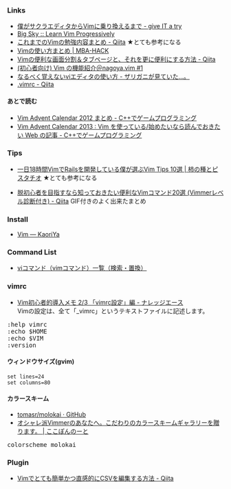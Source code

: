 ### Links

- [僕がサクラエディタからVimに乗り換えるまで - give IT a try](http://blog.jnito.com/entry/20120101/1325420213)
- [Big Sky :: Learn Vim Progressively](http://mattn.kaoriya.net/software/vim/20110902125512.htm)
- [これまでのVimの勉強内容まとめ - Qiita](http://qiita.com/letsspeak/items/fd33d0f2e0fb0afe4531) ★とても参考になる
- [Vimの使い方まとめ | MBA-HACK](http://mba-hack.blogspot.jp/2013/02/vim.html)
- [Vimの便利な画面分割＆タブページと、それを更に便利にする方法 - Qiita](http://qiita.com/tekkoc/items/98adcadfa4bdc8b5a6ca)
- [(初心者向け) Vim の機能紹介＠nagoya.vim #1](http://www.slideshare.net/cohama/vim-nagoyavim-1)
- [なるべく覚えないviエディタの使い方 - ザリガニが見ていた...。](http://d.hatena.ne.jp/zariganitosh/20120227/minimum_vi)
- [.vimrc - Qiita](http://qiita.com/fl04t/items/57ebb0fe8009d00c8499)

#### あとで読む

- [Vim Advent Calendar 2012 まとめ - C++でゲームプログラミング](http://d.hatena.ne.jp/osyo-manga/20131130/1385820282)
- [Vim Advent Calendar 2013 : Vim を使っている/始めたいなら読んでおきたい Web の記事 - C++でゲームプログラミング](http://d.hatena.ne.jp/osyo-manga/20131201/1385823937)

### Tips

- [一日18時間VimでRailsを開発している僕が選ぶVim Tips 10選 | 柿の種とピスタチオ](http://kakipy.com/articles/5) ★とても参考になる

- [脱初心者を目指すなら知っておきたい便利なVimコマンド20選 (Vimmerレベル診断付き) - Qiita](http://qiita.com/jnchito/items/57ffda5712636a9a1e62) GIF付きのよく出来たまとめ

### Install

- [Vim — KaoriYa](http://www.kaoriya.net/software/vim/)

### Command List

- [viコマンド（vimコマンド）一覧（検索・置換）](http://uguisu.skr.jp/Windows/vi.html)

### vimrc

- [Vim初心者的導入メモ 2/3 「vimrc設定」編 - ナレッジエース](http://blog.blueblack.net/item_110)  
Vimの設定は、全て「_vimrc」というテキストファイルに記述します。

<pre>
:help vimrc
:echo $HOME
:echo $VIM
:version
</pre>

#### ウィンドウサイズ(gvim)

    set lines=24
    set columns=80


#### カラースキーム
- [tomasr/molokai · GitHub](https://github.com/tomasr/molokai)
- [オシャレ派Vimmerのあなたへ。こだわりのカラースキームギャラリーを贈ります。 | ここぽんのーと](http://cocopon.me/blog/?p=4059)

<pre>
colorscheme molokai
</pre>

### Plugin

- [Vimでとても簡単かつ直感的にCSVを編集する方法 - Qiita](http://qiita.com/rbtnn/items/3830c1ca7d65725046ed)
